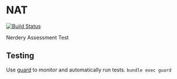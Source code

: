 # NAT

[![Build Status](https://travis-ci.org/timlkelly/nat.svg?branch=master)](https://travis-ci.org/timlkelly/nat)

Nerdery Assessment Test

## Testing
Use [guard](https://github.com/guard/guard) to monitor and
automatically run tests.
`bundle exec guard`

